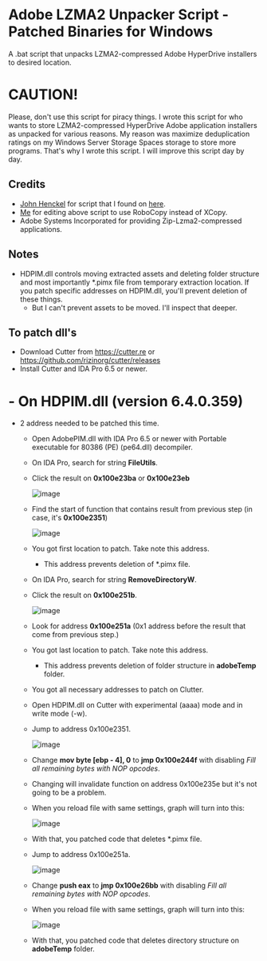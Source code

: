 # Adobe LZMA2 Unpacker Script - Patched Binaries for Windows
A .bat script that unpacks LZMA2-compressed Adobe HyperDrive installers to desired location.

# CAUTION!
Please, don't use this script for piracy things. I wrote this script for who wants to store LZMA2-compressed HyperDrive Adobe application installers as unpacked for various reasons. My reason was maximize deduplication ratings on my Windows Server Storage Spaces storage to store more programs. That's why I wrote this script. I will improve this script day by day.

## Credits
- [John Henckel](https://superuser.com/users/219506/john-henckel) for script that I found on [here](https://superuser.com/a/1537608/1256850).
- [Me](https://github.com/eflanili7881) for editing above script to use RoboCopy instead of XCopy.
- Adobe Systems Incorporated for providing Zip-Lzma2-compressed applications.

## Notes
- HDPIM.dll controls moving extracted assets and deleting folder structure and most importantly *.pimx file from temporary extraction location. If you patch specific addresses on HDPIM.dll, you'll prevent deletion of these things.
  - But I can't prevent assets to be moved. I'll inspect that deeper.

## To patch dll's
- Download Cutter from https://cutter.re or https://github.com/rizinorg/cutter/releases
- Install Cutter and IDA Pro 6.5 or newer.
# - On HDPIM.dll (version 6.4.0.359)
  - 2 address needed to be patched this time.
    - Open AdobePIM.dll with IDA Pro 6.5 or newer with Portable executable for 80386 (PE) (pe64.dll) decompiler.
    - On IDA Pro, search for string **FileUtils**.
    - Click the result on **0x100e23ba** or **0x100e23eb**
   
      ![image](./pictures/389191837-9ab69247-c617-49a2-a987-73d976b01e4d.png)

    - Find the start of function that contains result from previous step (in case, it's **0x100e2351**)
   
      ![image](./pictures/389192001-dec73ca8-28cb-42f3-a94d-1c0c200aa4fe.png)

    - You got first location to patch. Take note this address.
      - This address prevents deletion of *.pimx file.
    - On IDA Pro, search for string **RemoveDirectoryW**.
    - Click the result on **0x100e251b**.
   
      ![image](./pictures/389192238-b3bd4016-0817-4e31-811d-cab488b870af.png)

    - Look for address **0x100e251a** (0x1 address before the result that come from previous step.)
    - You got last location to patch. Take note this address.
      - This address prevents deletion of folder structure in **adobeTemp** folder.
    - You got all necessary addresses to patch on Clutter.
    - Open HDPIM.dll on Cutter with experimental (aaaa) mode and in write mode (-w).
    - Jump to address 0x100e2351.
   
      ![image](./pictures/389192447-df74c82d-0063-49de-96e7-2f0e74bb5a5f.png)

    - Change **mov byte [ebp - 4], 0** to **jmp 0x100e244f** with disabling *Fill all remaining bytes with NOP opcodes*.
    - Changing will invalidate function on address 0x100e235e but it's not going to be a problem.
    - When you reload file with same settings, graph will turn into this:
   
      ![image](./pictures/389192705-a14691aa-b8ec-47ef-a89c-3822523447cb.png)

    - With that, you patched code that deletes *.pimx file.
    - Jump to address 0x100e251a.
   
      ![image](./pictures/389192780-e0702bf1-74e5-4606-b434-72c2acfd68c5.png)

    - Change **push eax** to **jmp 0x100e26bb** with disabling *Fill all remaining bytes with NOP opcodes*.
    - When you reload file with same settings, graph will turn into this:
   
      ![image](./pictures/389192871-2d5d3097-6668-4273-9611-51758d22dc44.png)

    - With that, you patched code that deletes directory structure on **adobeTemp** folder.
